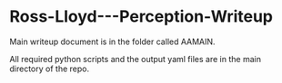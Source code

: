# Ross-Lloyd---Perception-Writeup

Main writeup document is in the folder called AAMAIN.

All required python scripts and the output yaml files are in the main directory of the repo.

